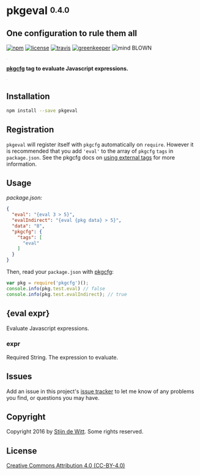 # pkgeval <sup><sub>0.4.0</sub></sup>
## One configuration to rule them all

[![npm](https://img.shields.io/npm/v/pkgeval.svg?maxAge=2592000)](https://npmjs.com/package/pkgeval)
[![license](https://img.shields.io/npm/l/pkgeval.svg)](https://creativecommons.org/licenses/by/4.0/)
[![travis](https://img.shields.io/travis/Download/pkgeval.svg)](https://travis-ci.org/Download/pkgeval)
[![greenkeeper](https://img.shields.io/david/Download/pkgeval.svg?maxAge=2592000)](https://greenkeeper.io/)
![mind BLOWN](https://img.shields.io/badge/mind-BLOWN-ff69b4.svg)

<sup><sub><sup><sub>.</sub></sup></sub></sup>

**[pkgcfg](https://npmjs.com/package/pkgcfg) tag to evaluate Javascript expressions.**

<sup><sub><sup><sub>.</sub></sup></sub></sup>

## Installation
```sh
npm install --save pkgeval
```

## Registration
`pkgeval` will register itself with `pkgcfg` automatically on `require`. However it
is recommended that you add `'eval'` to the array of `pkgcfg` `tags` in `package.json`.
See the pkgcfg docs on [using external tags](https://www.npmjs.com/package/pkgcfg#using-external-tags)
for more information.

## Usage
_package.json:_
```json
{
  "eval": "{eval 3 > 5}",
  "evalIndirect": "{eval {pkg data} > 5}",
  "data": "8",
  "pkgcfg": {
    "tags": [
      "eval"
    ]
  }
}
```

Then, read your `package.json` with [pkgcfg](https://npmjs.com/package/pkgcfg):
```js
var pkg = require('pkgcfg')();
console.info(pkg.test.eval) // false
console.info(pkg.test.evalIndirect); // true
```

## {eval expr}
Evaluate Javascript expressions.

### expr
Required String. The expression to evaluate.

## Issues
Add an issue in this project's [issue tracker](https://github.com/download/pkgenv/issues)
to let me know of any problems you find, or questions you may have.

## Copyright
Copyright 2016 by [Stijn de Witt](http://StijnDeWitt.com). Some rights reserved.

## License
[Creative Commons Attribution 4.0 (CC-BY-4.0)](https://creativecommons.org/licenses/by/4.0/)
